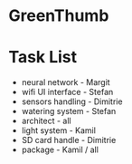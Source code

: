 # GreenThumb

# Task List

- neural network      - Margit
- wifi UI interface	  - Stefan
- sensors handling		- Dimitrie
- watering system			- Stefan
- architect					  - all
- light system				- Kamil
- SD card handle			- Dimitrie
- package				    	- Kamil / all
